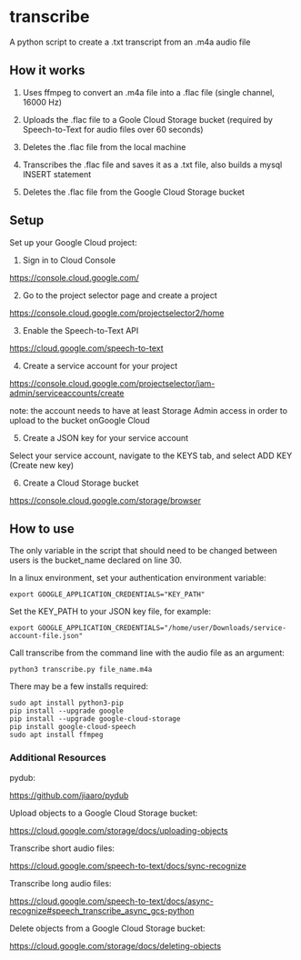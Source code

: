 # transcribe

A python script to create a .txt transcript from an .m4a audio file

## How it works

1. Uses ffmpeg to convert an .m4a file into a .flac file (single channel, 16000 Hz)

2. Uploads the .flac file to a Goole Cloud Storage bucket (required by Speech-to-Text for audio files over 60 seconds)

3. Deletes the .flac file from the local machine

4. Transcribes the .flac file and saves it as a .txt file, also builds a mysql INSERT statement

5. Deletes the .flac file from the Google Cloud Storage bucket

## Setup

Set up your Google Cloud project:

1. Sign in to Cloud Console

https://console.cloud.google.com/

2. Go to the project selector page and create a project

https://console.cloud.google.com/projectselector2/home

3. Enable the Speech-to-Text API

https://cloud.google.com/speech-to-text

4. Create a service account for your project

https://console.cloud.google.com/projectselector/iam-admin/serviceaccounts/create

note: the account needs to have at least Storage Admin access in order to upload to the bucket onGoogle Cloud

5. Create a JSON key for your service account

Select your service account, navigate to the KEYS tab, and select ADD KEY (Create new key)

6. Create a Cloud Storage bucket

https://console.cloud.google.com/storage/browser

## How to use

The only variable in the script that should need to be changed between users is the bucket_name declared on line 30.

In a linux environment, set your authentication environment variable:

`export GOOGLE_APPLICATION_CREDENTIALS="KEY_PATH"`

Set the KEY_PATH to your JSON key file, for example:

`export GOOGLE_APPLICATION_CREDENTIALS="/home/user/Downloads/service-account-file.json"`

Call transcribe from the command line with the audio file as an argument:

`python3 transcribe.py file_name.m4a`

There may be a few installs required:
```
sudo apt install python3-pip
pip install --upgrade google
pip install --upgrade google-cloud-storage
pip install google-cloud-speech
sudo apt install ffmpeg
```

### Additional Resources

pydub:

https://github.com/jiaaro/pydub

Upload objects to a Google Cloud Storage bucket:

https://cloud.google.com/storage/docs/uploading-objects

Transcribe short audio files:

https://cloud.google.com/speech-to-text/docs/sync-recognize

Transcribe long audio files:

https://cloud.google.com/speech-to-text/docs/async-recognize#speech_transcribe_async_gcs-python

Delete objects from a Google Cloud Storage bucket:

https://cloud.google.com/storage/docs/deleting-objects

